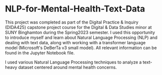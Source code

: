 # NLP-for-Mental-Health-Text-Data

This project was completed as part of the Digital Practice & Inquiry (DIDA425) capstone project course for the Digital & Data Studies minor at SUNY Binghamton during the Spring2023 semester. I used this opportunity to introduce myself and learn about Natural Language Processing (NLP) and dealing with text data, along with working with a transformer language model (Microsoft's DeBerTa v3 small model). All relevant information can be found in the Jupyter Notebook file.

I used various Natural Language Processing techniques to analyze a text-heavy dataset centered around mental health concerns. 
